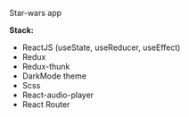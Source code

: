 Star-wars app

**Stack:**

- ReactJS (useState, useReducer, useEffect)
- Redux
- Redux-thunk
- DarkMode theme
- Scss
- React-audio-player
- React Router
